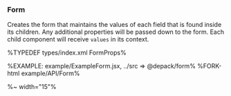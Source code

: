 ### **Form**

Creates the form that maintains the values of each field that is found inside its children. Any additional properties will be passed down to the form. Each child component will receive `values` in its context.

%TYPEDEF types/index.xml FormProps%

%EXAMPLE: example/ExampleForm.jsx, ../src => @depack/form%
%FORK-html example/API/Form%

<render src="example/ExampleForm.jsx" frontend="src" to="doc/ExampleForm.png">
<link rel="stylesheet" href="https://stackpath.bootstrapcdn.com/bootstrap/4.2.1/css/bootstrap.min.css" integrity="sha384-GJzZqFGwb1QTTN6wy59ffF1BuGJpLSa9DkKMp0DgiMDm4iYMj70gZWKYbI706tWS" crossOrigin="anonymous">
<meta charset="utf-8">
<meta name="viewport" content="width=device-width, initial-scale=1, shrink-to-fit=no">
</render>

%~ width="15"%